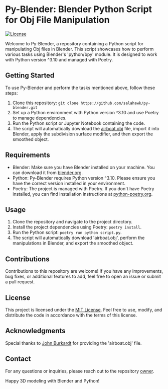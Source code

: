 # Py-Blender: Blender Python Script for Obj File Manipulation

[![License](https://img.shields.io/github/license/salahawk/py-blender)](https://github.com/salahawk/py-blender/blob/main/LICENSE)

Welcome to Py-Blender, a repository containing a Python script for manipulating Obj files in Blender. This script showcases how to perform various tasks using Blender's 'python/bpy' module. It is designed to work with Python version ^3.10 and managed with Poetry.

## Getting Started

To use Py-Blender and perform the tasks mentioned above, follow these steps:

1. Clone this repository: `git clone https://github.com/salahawk/py-blender.git`
2. Set up a Python environment with Python version ^3.10 and use Poetry to manage dependencies.
3. Run the Python script or Jupyter Notebook containing the code.
4. The script will automatically download the [airboat.obj](https://people.sc.fsu.edu/~jburkardt/data/obj/airboat.obj) file, import it into Blender, apply the subdivision surface modifier, and then export the smoothed object.

## Requirements

- Blender: Make sure you have Blender installed on your machine. You can download it from [blender.org](https://www.blender.org/).
- Python: Py-Blender requires Python version ^3.10. Please ensure you have the correct version installed in your environment.
- Poetry: The project is managed with Poetry. If you don't have Poetry installed, you can find installation instructions at [python-poetry.org](https://python-poetry.org/).

## Usage

1. Clone the repository and navigate to the project directory.
2. Install the project dependencies using Poetry: `poetry install`.
3. Run the Python script: `poetry run python script.py`.
4. The script will automatically download 'airboat.obj', perform the manipulations in Blender, and export the smoothed object.

## Contributions

Contributions to this repository are welcome! If you have any improvements, bug fixes, or additional features to add, feel free to open an issue or submit a pull request.

## License

This project is licensed under the [MIT License](LICENSE). Feel free to use, modify, and distribute the code in accordance with the terms of this license.

## Acknowledgments

Special thanks to [John Burkardt](https://people.sc.fsu.edu/~jburkardt/) for providing the 'airboat.obj' file.

## Contact

For any questions or inquiries, please reach out to the repository [owner](https://twitter.com/salahawk).

Happy 3D modeling with Blender and Python!